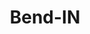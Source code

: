---
title: Bend-IN
slug: bend-in
f_state:
- cms/state/indiana.md
f_locations:
- cms/payday-loan/advance-america-3093.md
- cms/payday-loan/american-check-cashers-4241.md
- cms/payday-loan/cashland-9132.md
- cms/payday-loan/check-into-cash-11822.md
- cms/payday-loan/check-into-cash-11868.md
- cms/payday-loan/check-into-cash-11869.md
- cms/payday-loan/check-into-cash-indiana-llc-13165.md
- cms/payday-loan/check-smart-14035.md
- cms/payday-loan/check-x-change-14172.md
- cms/payday-loan/checkcorp-inc-14225.md
- cms/payday-loan/checksmart-14738.md
- cms/payday-loan/forbes-office-eqpt-18781.md
- cms/payday-loan/forbes-office-eqpt-18782.md
- cms/payday-loan/little-puppy-ltd-20418.md
updated-on: '2024-05-30T13:41:28.615Z'
created-on: '2024-05-30T13:41:28.615Z'
published-on: '2024-05-30T13:54:32.469Z'
f_city: Bend
layout: '[city].html'
tags: city
---